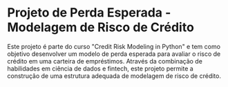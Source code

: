 # Projeto de Perda Esperada - Modelagem de Risco de Crédito

Este projeto é parte do curso "Credit Risk Modeling in Python" e tem como objetivo desenvolver um modelo de perda esperada
para avaliar o risco de crédito em uma carteira de empréstimos. Através da combinação de habilidades em ciência de dados e fintech, 
este projeto permite a construção de uma estrutura adequada de modelagem de risco de crédito.
